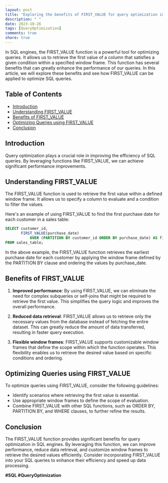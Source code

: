 ```yaml
---
layout: post
title: "Exploring the benefits of FIRST_VALUE for query optimization in SQL engines"
description: " "
date: 2023-10-26
tags: [QueryOptimization]
comments: true
share: true
---
```


In SQL engines, the FIRST_VALUE function is a powerful tool for optimizing queries. It allows us to retrieve the first value of a column that satisfies a given condition within a specified window frame. This function has several benefits that can greatly enhance the performance of our queries. In this article, we will explore these benefits and see how FIRST_VALUE can be applied to optimize SQL queries.

## Table of Contents
- [Introduction](#introduction)
- [Understanding FIRST_VALUE](#understanding-first-value)
- [Benefits of FIRST_VALUE](#benefits-of-first-value)
- [Optimizing Queries using FIRST_VALUE](#optimizing-queries-using-first-value)
- [Conclusion](#conclusion)

## Introduction
Query optimization plays a crucial role in improving the efficiency of SQL queries. By leveraging functions like FIRST_VALUE, we can achieve significant performance improvements. 

## Understanding FIRST_VALUE
The FIRST_VALUE function is used to retrieve the first value within a defined window frame. It allows us to specify a column to evaluate and a condition to filter the values. 

Here's an example of using FIRST_VALUE to find the first purchase date for each customer in a sales table:

```sql
SELECT customer_id, 
       FIRST_VALUE(purchase_date) 
           OVER (PARTITION BY customer_id ORDER BY purchase_date) AS first_purchase
FROM sales_table;
```

In the above example, the FIRST_VALUE function retrieves the earliest purchase date for each customer by applying the window frame defined by the PARTITION BY clause and ordering the values by purchase_date.

## Benefits of FIRST_VALUE
1. **Improved performance**: By using FIRST_VALUE, we can eliminate the need for complex subqueries or self-joins that might be required to retrieve the first value. This simplifies the query logic and improves the overall performance.

2. **Reduced data retrieval**: FIRST_VALUE allows us to retrieve only the necessary values from the database instead of fetching the entire dataset. This can greatly reduce the amount of data transferred, resulting in faster query execution.

3. **Flexible window frames**: FIRST_VALUE supports customizable window frames that define the scope within which the function operates. This flexibility enables us to retrieve the desired value based on specific conditions and ordering.

## Optimizing Queries using FIRST_VALUE
To optimize queries using FIRST_VALUE, consider the following guidelines:

- Identify scenarios where retrieving the first value is essential.
- Use appropriate window frames to define the scope of evaluation.
- Combine FIRST_VALUE with other SQL functions, such as ORDER BY, PARTITION BY, and WHERE clauses, to further refine the results.

## Conclusion
The FIRST_VALUE function provides significant benefits for query optimization in SQL engines. By leveraging this function, we can improve performance, reduce data retrieval, and customize window frames to retrieve the desired values efficiently. Consider incorporating FIRST_VALUE into your SQL queries to enhance their efficiency and speed up data processing.

**#SQL #QueryOptimization**